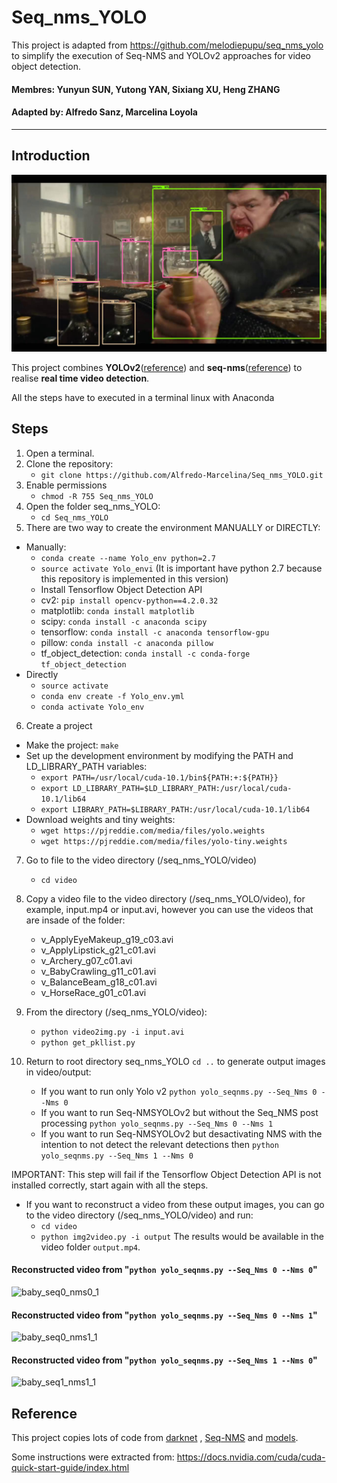 # Seq_nms_YOLO
This project is adapted from https://github.com/melodiepupu/seq_nms_yolo to simplify the execution of Seq-NMS and YOLOv2 approaches for video object detection.
#### Membres: Yunyun SUN, Yutong YAN, Sixiang XU, Heng ZHANG
#### Adapted by: Alfredo Sanz, Marcelina Loyola

---

## Introduction

![](img/index.jpg) 

This project combines **YOLOv2**([reference](https://arxiv.org/abs/1506.02640)) and **seq-nms**([reference](https://arxiv.org/abs/1602.08465)) to realise **real time video detection**.


All the steps have to executed in a terminal linux with Anaconda

## Steps
1. Open a terminal.
2. Clone the repository: 
   - `git clone https://github.com/Alfredo-Marcelina/Seq_nms_YOLO.git`
3. Enable permissions 
   - `chmod -R 755 Seq_nms_YOLO`
4. Open the folder seq_nms_YOLO:
   - `cd Seq_nms_YOLO`
5. There are two way to create the environment MANUALLY or DIRECTLY:
- Manually:
   - `conda create --name Yolo_env python=2.7`
   - `source activate Yolo_envi` (It is important have python 2.7 because this repository is implemented in this version)
  - Install Tensorflow Object Detection API 
   - cv2: `pip install opencv-python==4.2.0.32`
   - matplotlib: `conda install matplotlib`
   - scipy: `conda install -c anaconda scipy`
   - tensorflow: `conda install -c anaconda tensorflow-gpu`
   - pillow: `conda install -c anaconda pillow`
   - tf_object_detection: `conda install -c conda-forge tf_object_detection`
 - Directly
   - `source activate`
   - `conda env create -f Yolo_env.yml`
   - `conda activate Yolo_env`
 6. Create a project
   - Make the project: `make`
   - Set up the development environment by modifying the PATH and LD_LIBRARY_PATH variables:
      - `export PATH=/usr/local/cuda-10.1/bin${PATH:+:${PATH}}`
      - `export LD_LIBRARY_PATH=$LD_LIBRARY_PATH:/usr/local/cuda-10.1/lib64`
      - `export LIBRARY_PATH=$LIBRARY_PATH:/usr/local/cuda-10.1/lib64`
   - Download weights and tiny weights:
      - `wget https://pjreddie.com/media/files/yolo.weights`
      - `wget https://pjreddie.com/media/files/yolo-tiny.weights`
  7. Go to file to the video directory (/seq_nms_YOLO/video)
      - `cd video`
  8. Copy a video file to the video directory (/seq_nms_YOLO/video), for example, input.mp4 or input.avi, however you can use the videos that are insade of the folder:
  
     - v_ApplyEyeMakeup_g19_c03.avi
     - v_ApplyLipstick_g21_c01.avi
     - v_Archery_g07_c01.avi
     - v_BabyCrawling_g11_c01.avi
     - v_BalanceBeam_g18_c01.avi
     - v_HorseRace_g01_c01.avi
     
   9. From the directory (/seq_nms_YOLO/video):
      - `python video2img.py -i input.avi`
      - `python get_pkllist.py`

   10. Return to root directory seq_nms_YOLO `cd ..` to generate output images in video/output:
    
       - If you want to run only Yolo v2 `python yolo_seqnms.py --Seq_Nms 0 --Nms 0`
       - If you want to run Seq-NMSYOLOv2 but without the Seq_NMS post processing  `python yolo_seqnms.py --Seq_Nms 0 --Nms 1`
       - If you want to run Seq-NMSYOLOv2 but desactivating NMS with the intention to not detect the relevant detections then   `python yolo_seqnms.py --Seq_Nms 1 --Nms 0`

IMPORTANT: This step will fail if the Tensorflow Object Detection API is not installed correctly, start again with all the steps.

- If you want to reconstruct a video from these output images, you can go to the video directory (/seq_nms_YOLO/video) and run:
   - `cd video`
   - `python img2video.py -i output`
 The results would be available in the video folder `output.mp4`.

     
#### Reconstructed video from "`python yolo_seqnms.py --Seq_Nms 0 --Nms 0`"
   ![baby_seq0_nms0_1](https://user-images.githubusercontent.com/118300060/204384300-946cb369-b520-498b-b3fb-c6e0ab75d306.gif)
#### Reconstructed video from "`python yolo_seqnms.py --Seq_Nms 0 --Nms 1`"
![baby_seq0_nms1_1](https://user-images.githubusercontent.com/118300060/204384011-94d3c419-2f13-4b39-a7c6-36abfdb167b2.gif)
#### Reconstructed video from "`python yolo_seqnms.py --Seq_Nms 1 --Nms 0`"
![baby_seq1_nms1_1](https://user-images.githubusercontent.com/118300060/204384013-41dfda68-5f5a-474f-96f0-11542c8701e0.gif)

     


## Reference

This project copies lots of code from [darknet](https://github.com/pjreddie/darknet) , [Seq-NMS](https://github.com/lrghust/Seq-NMS) and  [models](https://github.com/tensorflow/models).

Some instructions were extracted from: https://docs.nvidia.com/cuda/cuda-quick-start-guide/index.html




